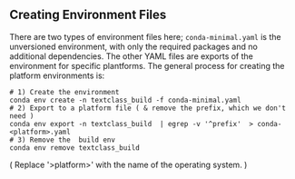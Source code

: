 Creating Environment Files
--------------------------

There are two types of environment files here; ``conda-minimal.yaml`` is the unversioned
environment, with only the required packages and no additional dependencies. The other YAML files
are exports of the environment for specific plantforms. The general process for creating the platform
environments is: 



    # 1) Create the environment
    conda env create -n textclass_build -f conda-minimal.yaml
    # 2) Export to a platform file ( & remove the prefix, which we don't need )
    conda env export -n textclass_build  | egrep -v '^prefix'  > conda-<platform>.yaml
    # 3) Remove the  build env 
    conda env remove textclass_build

( Replace '&gt;platform>' with the name of the operating system. )

